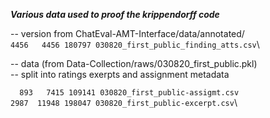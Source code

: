 ***Various data used to proof the krippendorff code***

-- version from ChatEval-AMT-Interface/data/annotated/\
`4456   4456 180797 030820_first_public_finding_atts.csv`\


-- data (from Data-Collection/raws/030820_first_public.pkl)\
-- split into ratings exerpts and assignment metadata

 `  893   7415 109141 030820_first_public-assigmt.csv`\
  `2987  11948 198047 030820_first_public-excerpt.csv`\


